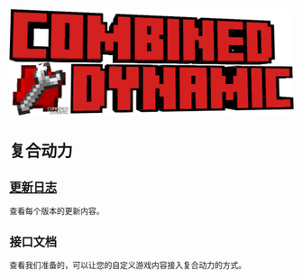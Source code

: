 ![Title](/title.png#pic_center)
# 复合动力

## [更新日志](/logs/index.md)
查看每个版本的更新内容。


## 接口文档
查看我们准备的，可以让您的自定义游戏内容接入复合动力的方式。